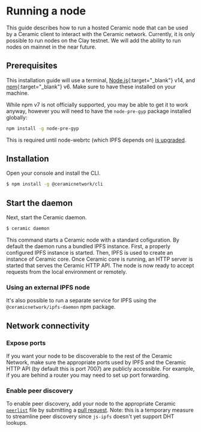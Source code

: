 # Running a node
This guide describes how to run a hosted Ceramic node that can be used by a Ceramic client to interact with the Ceramic network. Currently, it is only possible to run nodes on the Clay testnet. We will add the ability to run nodes on mainnet in the near future.


## **Prerequisites**

This installation guide will use a terminal, [Node.js](https://nodejs.org/en/){:target="_blank"} v14, and [npm](https://www.npmjs.com/get-npm){:target="_blank"} v6. Make sure to have these installed on your machine.

While npm v7 is not officially supported, you may be able to get it to work anyway, however you will need to have the `node-pre-gyp` package installed globally:
```bash
npm install -g node-pre-gyp
```
This is required until node-webrtc (which IPFS depends on) [is upgraded](https://github.com/node-webrtc/node-webrtc/pull/694).


## **Installation**

Open your console and install the CLI.

``` bash
$ npm install -g @ceramicnetwork/cli
```


## **Start the daemon**

Next, start the Ceramic daemon.

```bash
$ ceramic daemon
```

This command starts a Ceramic node with a standard cofiguration. By default the daemon runs a bundled IPFS instance. First, a properly configured IPFS instance is started. Then, IPFS is used to create an instance of Ceramic core. Once Ceramic core is running, an HTTP server is started that serves the Ceramic HTTP API. The node is now ready to accept requests from the local environment or remotely.

### Using an external IPFS node

It's also possible to run a separate service for IPFS using the `@ceramicnetwork/ipfs-daemon` npm package. 


## **Network connectivity**

### Expose ports

If you want your node to be discoverable to the rest of the Ceramic Network, make sure the appropriate ports used by IPFS and the Ceramic HTTP API (by default this is port 7007) are publicly accessible. For example, if you are behind a router you may need to set up port forwarding. 

### Enable peer discovery

To enable peer discovery, add your node to the appropriate Ceramic [`peerlist`](https://github.com/ceramicnetwork/peerlist) file by submitting a [pull request](https://github.com/ceramicnetwork/peerlist). Note: this is a temporary measure to streamline peer discovery since `js-ipfs` doesn't yet support DHT lookups.
